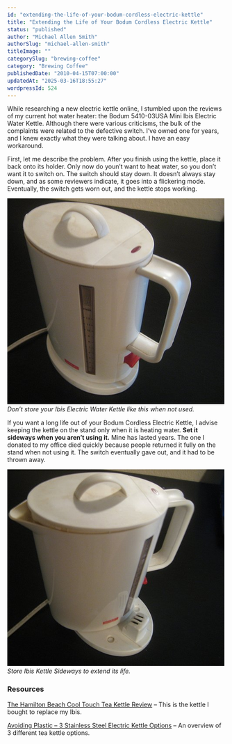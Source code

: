 ```yaml
---
id: "extending-the-life-of-your-bodum-cordless-electric-kettle"
title: "Extending the Life of Your Bodum Cordless Electric Kettle"
status: "published"
author: "Michael Allen Smith"
authorSlug: "michael-allen-smith"
titleImage: ""
categorySlug: "brewing-coffee"
category: "Brewing Coffee"
publishedDate: "2010-04-15T07:00:00"
updatedAt: "2025-03-16T18:55:27"
wordpressId: 524
---
```


While researching a new electric kettle online, I stumbled upon the reviews of my current hot water heater: the Bodum 5410-03USA Mini Ibis Electric Water Kettle. Although there were various criticisms, the bulk of the complaints were related to the defective switch. I’ve owned one for years, and I knew exactly what they were talking about. I have an easy workaround.

First, let me describe the problem. After you finish using the kettle, place it back onto its holder. Only now do youn’t want to heat water, so you don’t want it to switch on. The switch should stay down. It doesn’t always stay down, and as some reviewers indicate, it goes into a flickering mode. Eventually, the switch gets worn out, and the kettle stops working.

![bodum-electric-kettle](bodum-electric-kettle1.jpg)  
_Don’t store your Ibis Electric Water Kettle like this when not used._

If you want a long life out of your Bodum Cordless Electric Kettle, I advise keeping the kettle on the stand only when it is heating water. **Set it sideways when you aren’t using it.** Mine has lasted years. The one I donated to my office died quickly because people returned it fully on the stand when not using it. The switch eventually gave out, and it had to be thrown away.

![store-bodum-kettle-sideways](store-bodum-kettle-sideways.jpg)  
_Store Ibis Kettle Sideways to extend its life._

### Resources

[The Hamilton Beach Cool Touch Tea Kettle Review](/the-hamilton-beach-cool-touch-tea-kettle-review/) – This is the kettle I bought to replace my Ibis.

[Avoiding Plastic – 3 Stainless Steel Electric Kettle Options](/avoiding-plastic-3-stainless-steel-electric-kettle-options/) – An overview of 3 different tea kettle options.
